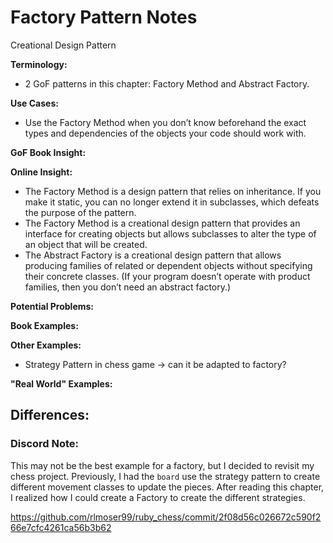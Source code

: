 # Factory Pattern Notes
Creational Design Pattern

**Terminology:**
- 2 GoF patterns in this chapter: Factory Method and Abstract Factory. 

**Use Cases:**
- Use the Factory Method when you don’t know beforehand the exact types and dependencies of the objects your code should work with.

**GoF Book Insight:**

**Online Insight:**
- The Factory Method is a design pattern that relies on inheritance. If you make it static, you can no longer extend it in subclasses, which defeats the purpose of the pattern.
- The Factory Method is a creational design pattern that provides an interface for creating objects but allows subclasses to alter the type of an object that will be created.
- The Abstract Factory is a creational design pattern that allows producing families of related or dependent objects without specifying their concrete classes. (If your program doesn’t operate with product families, then you don’t need an abstract factory.)



**Potential Problems:**

**Book Examples:**

**Other Examples:**
- Strategy Pattern in chess game -> can it be adapted to factory?

**"Real World" Examples:**


## Differences:

### Discord Note:

This may not be the best example for a factory, but I decided to revisit my chess project. Previously, I had the `board` use the strategy pattern to create different movement classes to update the pieces. After reading this chapter, I realized how I could create a Factory to create the different strategies.

https://github.com/rlmoser99/ruby_chess/commit/2f08d56c026672c590f266e7cfc4261ca56b3b62
